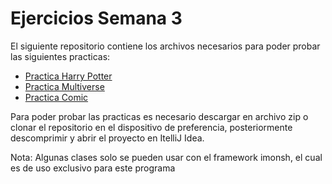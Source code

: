 # Ejercicios Semana 3

El siguiente repositorio contiene los archivos necesarios para poder
probar las siguientes practicas:

* [Practica Harry Potter](https://github.com/AngelCruzO/BackendJava/tree/main/src/practicaHarry)
* [Practica Multiverse](https://github.com/AngelCruzO/BackendJava/tree/main/src/practicaMultiverse)
* [Practica Comic](https://github.com/AngelCruzO/BackendJava/tree/main/src/practicaComic)

Para poder probar las practicas es necesario descargar en archivo zip o
clonar el repositorio en el dispositivo de preferencia, posteriormente descomprimir y abrir 
el proyecto en ItelliJ Idea.

Nota: Algunas clases solo se pueden usar con el framework imonsh, el cual 
es de uso exclusivo para este programa